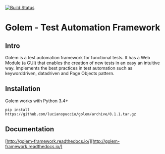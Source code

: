 [![Build Status](https://travis-ci.org/lucianopuccio/golem.svg?branch=master)](https://travis-ci.org/lucianopuccio/golem)

Golem - Test Automation Framework
==================================================

Intro
--------------------------------------

Golem is a test automation framework for functional tests. It has a Web Module (a GUI) that enables the creation of new tests in an easy an intuitive way. Implements the best practices in test automation such as keyworddriven, datadriven and Page Objects pattern.


Installation
--------------------------------------

Golem works with Python 3.4+

```
pip install https://github.com/lucianopuccio/golem/archive/0.1.1.tar.gz
```

Documentation
--------------------------------------

[http://golem-framework.readthedocs.io/][http://golem-framework.readthedocs.io/]
